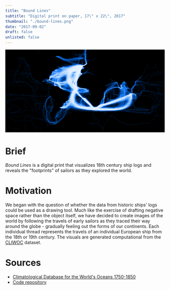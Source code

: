 ```yaml
---
title: "Bound Lines"
subtitle: "Digital print on paper, 17\" x 22\", 2017"
thumbnail: "./bound-lines.png"
date: "2017-09-02"
draft: false
unlisted: false
---
```


![](./bound-lines.png)

# Brief

_Bound Lines_ is a digital print that visualizes 18th century ship logs and reveals the "footprints" of sailors as they explored the world.

# Motivation

We began with the question of whether the data from historic ships' logs could be used as a drawing tool. Much like the exercise of drafting negative space rather than the object itself, we have decided to create images of the world by following the travels of early sailors as they traced their way around the globe - gradually feeling out the forms of our continents. Each individual thread represents the travels of an individual European ship from the 18th or 19th century. The visuals are generated computational from the [CLIWOC](http://pendientedemigracion.ucm.es/info/cliwoc/) dataset.

# Sources

- [Climatological Database for the World's Oceans 1750-1850](http://pendientedemigracion.ucm.es/info/cliwoc/)
- [Code repository](https://github.com/mikewesthad/ship-climate-data)
